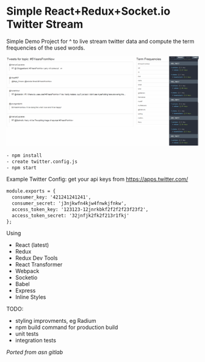 # Simple React+Redux+Socket.io Twitter Stream

Simple Demo Project for ^ to live stream twitter data and compute the term frequencies
of the used words.

![Example Gif](/tweets.gif?raw=true "")

```
- npm install
- create twitter.config.js
- npm start
```

Example Twitter Config:
get your api keys from https://apps.twitter.com/
```
module.exports = {
  consumer_key: '421241241241',
  consumer_secret: 'j3njkwfn4kjw4fnwkjfnkw',
  access_token_key: '123123-12jnrkbkf2f2f2f23f23f2',
  access_token_secret: '32jnfjk2fk2f213r1fkj'
};
```

Using
- React (latest)
- Redux
- Redux Dev Tools
- React Transformer
- Webpack
- Socketio
- Babel
- Express
- Inline Styles

TODO:
- styling improvments, eg Radium
- npm build command for production build
- unit tests
- integration tests


_Ported from asn gitlab_
